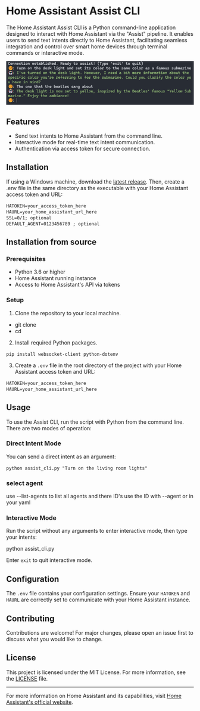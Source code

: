 # Home Assistant Assist CLI

The Home Assistant Assist CLI is a Python command-line application designed to interact with Home Assistant via the "Assist" pipeline. It enables users to send text intents directly to Home Assistant, facilitating seamless integration and control over smart home devices through terminal commands or interactive mode.

![Screenshot of my application](/screenshot.png "Application Screenshot")

## Features

- Send text intents to Home Assistant from the command line.
- Interactive mode for real-time text intent communication.
- Authentication via access token for secure connection.

## Installation

If using a Windows machine, download the [latest release](https://github.com/falldeaf/cmdline-assist/releases/latest). Then, create a .env file in the same directory as the executable with your Home Assistant access token and URL:

```plaintext
HATOKEN=your_access_token_here
HAURL=your_home_assistant_url_here
SSL=0/1; optional
DEFAULT_AGENT=0123456789 ; optional
```

## Installation from source

### Prerequisites

- Python 3.6 or higher
- Home Assistant running instance
- Access to Home Assistant's API via tokens

### Setup

1. Clone the repository to your local machine.

- git clone <repository-url>
- cd <repository-directory>

2. Install required Python packages.

```plaintext
pip install websocket-client python-dotenv
```

3. Create a `.env` file in the root directory of the project with your Home Assistant access token and URL:

```plaintext
HATOKEN=your_access_token_here
HAURL=your_home_assistant_url_here
```

## Usage

To use the Assist CLI, run the script with Python from the command line. There are two modes of operation:

### Direct Intent Mode

You can send a direct intent as an argument:

```plaintext
python assist_cli.py "Turn on the living room lights"
```

### select agent

use --list-agents to list all agents and there ID's use the ID with --agent or in your yaml

### Interactive Mode

Run the script without any arguments to enter interactive mode, then type your intents:

python assist_cli.py

Enter `exit` to quit interactive mode.

## Configuration

The `.env` file contains your configuration settings. Ensure your `HATOKEN` and `HAURL` are correctly set to communicate with your Home Assistant instance.

## Contributing

Contributions are welcome! For major changes, please open an issue first to discuss what you would like to change.

## License

This project is licensed under the MIT License. For more information, see the [LICENSE](LICENSE) file.

---

For more information on Home Assistant and its capabilities, visit [Home Assistant's official website](https://www.home-assistant.io/).
